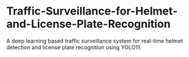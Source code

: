 # Traffic-Surveillance-for-Helmet-and-License-Plate-Recognition
 A deep learning based traffic surveillance system for real-time helmet detection and license plate recognition using YOLO11.
